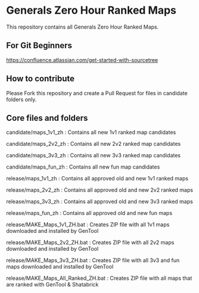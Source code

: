 # Generals Zero Hour Ranked Maps

This repository contains all Generals Zero Hour Ranked Maps.

## For Git Beginners
https://confluence.atlassian.com/get-started-with-sourcetree

## How to contribute
Please Fork this repository and create a Pull Request for files in candidate folders only.

## Core files and folders
candidate/maps_1v1_zh : Contains all new 1v1 ranked map candidates

candidate/maps_2v2_zh : Contains all new 2v2 ranked map candidates

candidate/maps_3v3_zh : Contains all new 3v3 ranked map candidates

candidate/maps_fun_zh : Contains all new fun map candidates

release/maps_1v1_zh : Contains all approved old and new 1v1 ranked maps

release/maps_2v2_zh : Contains all approved old and new 2v2 ranked maps

release/maps_3v3_zh : Contains all approved old and new 3v3 ranked maps

release/maps_fun_zh : Contains all approved old and new fun maps

release/MAKE_Maps_1v1_ZH.bat : Creates ZIP file with all 1v1 maps downloaded and installed by GenTool

release/MAKE_Maps_2v2_ZH.bat : Creates ZIP file with all 2v2 maps downloaded and installed by GenTool

release/MAKE_Maps_3v3_ZH.bat : Creates ZIP file with all 3v3 and fun maps downloaded and installed by GenTool

release/MAKE_Maps_All_Ranked_ZH.bat : Creates ZIP file with all maps that are ranked with GenTool & Shatabrick
